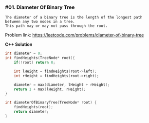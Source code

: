 ### #01. Diameter Of Binary Tree

```
The diameter of a binary tree is the length of the longest path between any two nodes in a tree. 
This path may or may not pass through the root.
```

Problem link: https://leetcode.com/problems/diameter-of-binary-tree

**C++ Solution**
```cpp
int diameter = 0;
int findHeights(TreeNode* root){
    if(!root) return 0;

    int lHeight = findHeights(root->left);
    int rHeight = findHeights(root->right);

    diameter = max(diameter, lHeight + rHeight);
    return 1 + max(lHeight, rHeight);
}

int diameterOfBinaryTree(TreeNode* root) {
    findHeights(root);
    return diameter;
}
```
